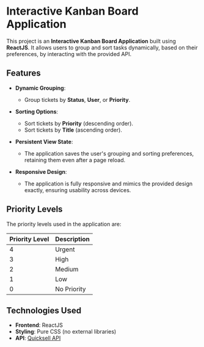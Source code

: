 # Interactive Kanban Board Application

This project is an **Interactive Kanban Board Application** built using **ReactJS**. It allows users to group and sort tasks dynamically, based on their preferences, by interacting with the provided API.

## Features

- **Dynamic Grouping**:
  - Group tickets by **Status**, **User**, or **Priority**.
  
- **Sorting Options**:
  - Sort tickets by **Priority** (descending order).
  - Sort tickets by **Title** (ascending order).

- **Persistent View State**:
  - The application saves the user's grouping and sorting preferences, retaining them even after a page reload.

- **Responsive Design**:
  - The application is fully responsive and mimics the provided design exactly, ensuring usability across devices.

## Priority Levels

The priority levels used in the application are:

| Priority Level | Description    |
|----------------|----------------|
| 4              | Urgent         |
| 3              | High           |
| 2              | Medium         |
| 1              | Low            |
| 0              | No Priority    |

## Technologies Used

- **Frontend**: ReactJS
- **Styling**: Pure CSS (no external libraries)
- **API**: [Quicksell API](https://api.quicksell.co/v1/internal/frontend-assignment)
